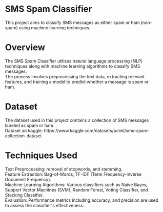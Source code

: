 <h1><strong>SMS Spam Classifier</strong></h1>
This project aims to classify SMS messages as either spam or ham (non-spam) using machine learning techniques.

<h1><strong>Overview</strong></h1>
The SMS Spam Classifier utilizes natural language processing (NLP) techniques along with machine learning algorithms to classify SMS messages.<br>
The process involves preprocessing the text data, extracting relevant features, and training a model to predict whether a message is spam or ham.<br>

<h1><strong>Dataset</strong></h1>
The dataset used in this project contains a collection of SMS messages labeled as spam or ham.<br>
Dataset on kaggle: https://www.kaggle.com/datasets/uciml/sms-spam-collection-dataset<br>

<h1><strong>Techniques Used</strong></h1>
Text Preprocessing: removal of stopwords, and stemming.<br>
Feature Extraction: Bag-of-Words, TF-IDF (Term Frequency-Inverse Document Frequency).<br>
Machine Learning Algorithms: Various classifiers such as Naive Bayes, Support Vector Machines (SVM), Random Forest, Voting Classifier, and Stacking Classifier.<br>
Evaluation: Performance metrics including accuracy, and precision are used to assess the classifier's effectiveness.  
